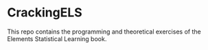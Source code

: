# CrackingELS

This repo contains the programming and theoretical exercises of the Elements Statistical Learning book.

